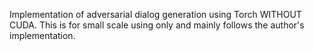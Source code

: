 Implementation of adversarial dialog generation using Torch WITHOUT CUDA. This is for small scale using only and mainly follows the author's implementation.
